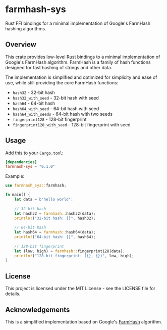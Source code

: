 # farmhash-sys

Rust FFI bindings for a minimal implementation of Google's FarmHash hashing algorithms.

## Overview

This crate provides low-level Rust bindings to a minimal implementation of Google's FarmHash algorithm. FarmHash is a family of hash functions designed for fast hashing of strings and other data.

The implementation is simplified and optimized for simplicity and ease of use, while still providing the core FarmHash functions:

- `hash32` - 32-bit hash
- `hash32_with_seed` - 32-bit hash with seed
- `hash64` - 64-bit hash
- `hash64_with_seed` - 64-bit hash with seed
- `hash64_with_seeds` - 64-bit hash with two seeds
- `fingerprint128` - 128-bit fingerprint
- `fingerprint128_with_seed` - 128-bit fingerprint with seed

## Usage

Add this to your `Cargo.toml`:

```toml
[dependencies]
farmhash-sys = "0.1.0"
```

Example:

```rust
use farmhash_sys::farmhash;

fn main() {
    let data = b"hello world";
    
    // 32-bit hash
    let hash32 = farmhash::hash32(data);
    println!("32-bit hash: {}", hash32);
    
    // 64-bit hash
    let hash64 = farmhash::hash64(data);
    println!("64-bit hash: {}", hash64);
    
    // 128-bit fingerprint
    let (low, high) = farmhash::fingerprint128(data);
    println!("128-bit fingerprint: ({}, {})", low, high);
}
```

## License

This project is licensed under the MIT License - see the LICENSE file for details.

## Acknowledgements

This is a simplified implementation based on Google's [FarmHash](https://github.com/google/farmhash) algorithm.